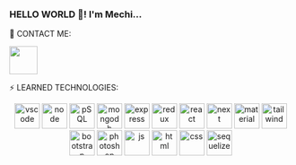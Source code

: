 ### HELLO WORLD 👋! I'm Mechi...

💬 CONTACT ME:                                                                                               
<p align="center"></p>
<a href="https://www.linkedin.com/in/mercedes-ramella">
<img height="50" src="https://cdn.jsdelivr.net/gh/devicons/devicon/icons/linkedin/linkedin-original.svg" />
</a>

⚡ LEARNED TECHNOLOGIES: 
<p align='center'>
<img src="https://cdn.jsdelivr.net/gh/devicons/devicon/icons/vscode/vscode-original.svg" alt="vscode" width="45" height="45"/>
<img src="https://cdn.jsdelivr.net/gh/devicons/devicon/icons/nodejs/nodejs-original.svg" alt="node" width="45" height="45"/> 
<img src="https://cdn.jsdelivr.net/gh/devicons/devicon/icons/postgresql/postgresql-original.svg" alt="pSQL" width="45" height="45"/> 
<img src="https://cdn.jsdelivr.net/gh/devicons/devicon/icons/mongodb/mongodb-original.svg" alt="mongodb" width="45" height="45"/>
<img src="https://cdn.jsdelivr.net/gh/devicons/devicon/icons/express/express-original.svg" alt="express" width="45" height="45"/>
<img src="https://cdn.jsdelivr.net/gh/devicons/devicon/icons/redux/redux-original.svg" alt="redux" width="45" height="45"/>
<img src="https://cdn.jsdelivr.net/gh/devicons/devicon/icons/react/react-original.svg" alt="react" width="45" height="45"/>
<img src="https://cdn.jsdelivr.net/gh/devicons/devicon/icons/nextjs/nextjs-original.svg" alt="next" width="45" height="45"/> 
<img src="https://cdn.jsdelivr.net/gh/devicons/devicon/icons/materialui/materialui-original.svg" alt="material" width="45" height="45"/>
<img src="https://cdn.jsdelivr.net/gh/devicons/devicon/icons/tailwindcss/tailwindcss-plain.svg" alt="tailwind" width="45" height="45"/>
<img src="https://cdn.jsdelivr.net/gh/devicons/devicon/icons/bootstrap/bootstrap-original.svg" alt="bootstrap" width="45" height="45"/>
<img src="https://cdn.jsdelivr.net/gh/devicons/devicon/icons/photoshop/photoshop-line.svg" alt="photoshop" width="45" height="45"/>
<img src="https://cdn.jsdelivr.net/gh/devicons/devicon/icons/javascript/javascript-original.svg" alt="js" width="45" height="45"/>
<img src="https://cdn.jsdelivr.net/gh/devicons/devicon/icons/html5/html5-original.svg" alt="html" width="45" height="45"/>
<img src="https://cdn.jsdelivr.net/gh/devicons/devicon/icons/css3/css3-original.svg" alt="css" width="45" height="45"/>
<img src="https://cdn.jsdelivr.net/gh/devicons/devicon/icons/sequelize/sequelize-original.svg" alt="sequelize" width="45" height="45"/>
</p>

<!--Aquí comienza el cuerpo de la página-->
<!--Aquí comienza el cuerpo de la página-->
<!--Aquí comienza el cuerpo de la página-->













